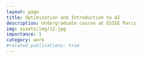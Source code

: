 ```yaml
---
layout: page
title: Optimization and Introduction to AI
description: Undergraduate course at ESIEE Paris
img: assets/img/12.jpg
importance: 1
category: work
#related_publications: true
---
```

